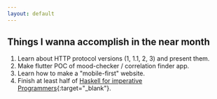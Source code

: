 ```yaml
---
layout: default
---
```

## Things I wanna accomplish in the near month
1. Learn about HTTP protocol versions (1, 1.1, 2, 3) and present them. 
2. Make flutter POC of mood-checker / correlation finder app. 
3. Learn how to make a "mobile-first" website. 
4. Finish at least half of [Haskell for imperative Programmers](https://www.youtube.com/watch?v=Vgu82wiiZ90&list=PLe7Ei6viL6jGp1Rfu0dil1JH1SHk9bgDV){:target="_blank"}. 